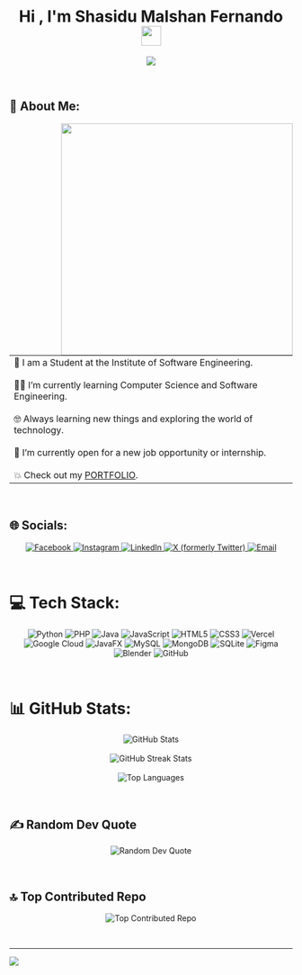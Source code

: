 <h1 align="center"><b>Hi , I'm Shasidu Malshan Fernando </b><img src="https://media.giphy.com/media/hvRJCLFzcasrR4ia7z/giphy.gif" width="35"></h1>

<p align="center">
  <a href="https://readme-typing-svg.demolab.com">
    <img src="https://readme-typing-svg.demolab.com?font=Fira+Code&size=22&pause=1000&color=808080&center=true&vCenter=true&width=800&height=100&lines=Computer+Science+Student;Aspiring+Software+Engineer+and+Problem+Solver;Exploring+AI%2C+Machine+Learning%2C+and+Data+Science;Turning+Passion+into+Projects+and+Projects+into+Progress;Coffee+☕+is+my+fuel+for+coding;Debugging+by+day%2C+gaming+by+night+🎮">
  </a>
</p>

<br>



## 💫 About Me:
<table>
  <tr>
    <picture>
      <img align="right" src="https://media.giphy.com/media/L1R1tvI9svkIWwpVYr/giphy.gif?cid=790b7611cww9wr7kmebboc4xxbxxqoxtcj1us91hy6ijcygw&ep=v1_gifs_search&rid=giphy.gif&ct=g" width="412px">
    </picture>
    <td>
      🏫 I am a Student at the Institute of Software Engineering.<br><br>
      🧑‍🎓 I’m currently learning Computer Science and Software Engineering.<br><br>
      🤓 Always learning new things and exploring the world of technology.<br><br>
      🤔 I’m currently open for a new job opportunity or internship.<br><br>
      💥 Check out my <a href="https://shasidumalshan.vercel.app/">PORTFOLIO</a>.
    </td>
  </tr>
</table>



<br>

## 🌐 Socials:
<p align="center">
  <a href="https://facebook.com/https://web.facebook.com/profile.php?viewas=100000686899395&id=100069418788152">
    <img src="https://img.shields.io/badge/Facebook-%231877F2.svg?logo=Facebook&logoColor=white" alt="Facebook">
  </a>
  <a href="https://instagram.com/https://www.instagram.com/malshan_shasidu/">
    <img src="https://img.shields.io/badge/Instagram-%23E4405F.svg?logo=Instagram&logoColor=white" alt="Instagram">
  </a>
  <a href="https://linkedin.com/in/https://www.linkedin.com/in/shasidu-malshan-5978bb222/">
    <img src="https://img.shields.io/badge/LinkedIn-%230077B5.svg?logo=linkedin&logoColor=white" alt="LinkedIn">
  </a>
  <a href="https://x.com/https://x.com/ShasiduM55723">
    <img src="https://img.shields.io/badge/X-black.svg?logo=X&logoColor=white" alt="X (formerly Twitter)">
  </a>
  <a href="mailto:shasidumalshan9579@gmail.com">
    <img src="https://img.shields.io/badge/Email-D14836?logo=gmail&logoColor=white" alt="Email">
  </a>
</p>

<br>

# 💻 Tech Stack:
<p align="center">
  <img src="https://img.shields.io/badge/python-3670A0?style=for-the-badge&logo=python&logoColor=ffdd54" alt="Python">
  <img src="https://img.shields.io/badge/php-%23777BB4.svg?style=for-the-badge&logo=php&logoColor=white" alt="PHP">
  <img src="https://img.shields.io/badge/java-%23ED8B00.svg?style=for-the-badge&logo=openjdk&logoColor=white" alt="Java">
  <img src="https://img.shields.io/badge/javascript-%23323330.svg?style=for-the-badge&logo=javascript&logoColor=%23F7DF1E" alt="JavaScript">
  <img src="https://img.shields.io/badge/html5-%23E34F26.svg?style=for-the-badge&logo=html5&logoColor=white" alt="HTML5">
  <img src="https://img.shields.io/badge/css3-%231572B6.svg?style=for-the-badge&logo=css3&logoColor=white" alt="CSS3">
  <img src="https://img.shields.io/badge/vercel-%23000000.svg?style=for-the-badge&logo=vercel&logoColor=white" alt="Vercel">
  <img src="https://img.shields.io/badge/GoogleCloud-%234285F4.svg?style=for-the-badge&logo=google-cloud&logoColor=white" alt="Google Cloud">
  <img src="https://img.shields.io/badge/javafx-%23FF0000.svg?style=for-the-badge&logo=javafx&logoColor=white" alt="JavaFX">
  <img src="https://img.shields.io/badge/mysql-4479A1.svg?style=for-the-badge&logo=mysql&logoColor=white" alt="MySQL">
  <img src="https://img.shields.io/badge/MongoDB-%234ea94b.svg?style=for-the-badge&logo=mongodb&logoColor=white" alt="MongoDB">
  <img src="https://img.shields.io/badge/sqlite-%2307405e.svg?style=for-the-badge&logo=sqlite&logoColor=white" alt="SQLite">
  <img src="https://img.shields.io/badge/figma-%23F24E1E.svg?style=for-the-badge&logo=figma&logoColor=white" alt="Figma">
  <img src="https://img.shields.io/badge/blender-%23F5792A.svg?style=for-the-badge&logo=blender&logoColor=white" alt="Blender">
  <img src="https://img.shields.io/badge/github-%23121011.svg?style=for-the-badge&logo=github&logoColor=white" alt="GitHub">
</p>

<br>

# 📊 GitHub Stats:<br>
<p align="center">
  <img src="https://github-readme-stats.vercel.app/api?username=ShashinduMalshan&theme=dark&hide_border=false&include_all_commits=true&count_private=true" alt="GitHub Stats">
  <br><br>
  <img src="https://github-readme-streak-stats.herokuapp.com/?user=ShashinduMalshan&theme=dark&hide_border=false" alt="GitHub Streak Stats">
  <br><br>
  <img src="https://github-readme-stats.vercel.app/api/top-langs/?username=ShashinduMalshan&theme=dark&hide_border=false&include_all_commits=true&count_private=true&layout=compact" alt="Top Languages">
</p>

<br>

## ✍️ Random Dev Quote
<p align="center">
  <img src="https://quotes-github-readme.vercel.app/api?type=horizontal&theme=radical" alt="Random Dev Quote">
</p>

<br>

## 🔝 Top Contributed Repo
<p align="center">
  <img src="https://github-contributor-stats.vercel.app/api?username=ShashinduMalshan&limit=5&theme=dark&combine_all_yearly_contributions=true" alt="Top Contributed Repo">
</p>

<br>

---
[![](https://visitcount.itsvg.in/api?id=ShashinduMalshan&icon=0&color=0)](https://visitcount.itsvg.in)

<!-- Proudly created with GPRM ( https://gprm.itsvg.in ) -->
